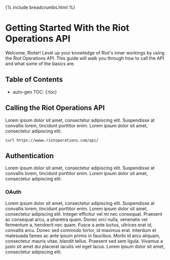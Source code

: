 {% include breadcrumbs.html %}


# Getting Started With the Riot Operations API
Welcome, Rioter! Level up your knowledge of Riot's inner workings by using the Riot Operations API. This guide will walk you through how to call the API and what some of the basics are.

## Table of Contents
* auto-gen TOC:
{:toc}

## Calling the Riot Operations API
Lorem ipsum dolor sit amet, consectetur adipiscing elit. Suspendisse at convallis lorem, tincidunt porttitor enim. Lorem ipsum dolor sit amet, consectetur adipiscing elit.

```curl https://wwww.riotoperations.com/api/```

## Authentication
Lorem ipsum dolor sit amet, consectetur adipiscing elit. Suspendisse at convallis lorem, tincidunt porttitor enim. Lorem ipsum dolor sit amet, consectetur adipiscing elit.

### OAuth
Lorem ipsum dolor sit amet, consectetur adipiscing elit. Suspendisse at convallis lorem, tincidunt porttitor enim. Lorem ipsum dolor sit amet, consectetur adipiscing elit. Integer efficitur vel mi nec consequat. Praesent ac consequat arcu, a pharetra quam. Donec orci nulla, venenatis vel fermentum a, hendrerit nec quam. Fusce a ante luctus, ultrices erat id, convallis arcu. Donec sed commodo tortor, id maximus erat. Interdum et malesuada fames ac ante ipsum primis in faucibus. Morbi id arcu aliquam, consectetur mauris vitae, blandit tellus. Praesent sed sem ligula. Vivamus a justo sit amet dui placerat iaculis vel eget lacus. Lorem ipsum dolor sit amet, consectetur adipiscing elit.
